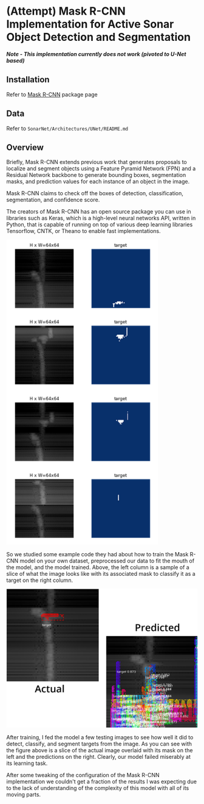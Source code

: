 # (Attempt) Mask R-CNN Implementation for Active Sonar Object Detection and Segmentation

**_Note - This implementation currently does not work (pivoted to U-Net based)_**

## Installation

Refer to [Mask R-CNN](https://github.com/matterport/Mask_RCNN) package page

## Data

Refer to `SonarNet/Architectures/UNet/README.md`
   
## Overview

Briefly, Mask R-CNN extends previous work that generates proposals to localize and segment objects using a Feature Pyramid Network (FPN) and a Residual Network backbone to generate bounding boxes, segmentation masks, and prediction values for each instance of an object in the image.

Mask R-CNN claims to check off the boxes of detection, classification, segmentation, and confidence score.

The creators of Mask R-CNN has an open source package you can use in libraries such as Keras, which is a high-level neural networks API, written in Python, that is capable of running on top of various deep learning libraries Tensorflow, CNTK, or Theano to enable fast implementations.

<img src="../assets/project/mask_rcnn/input.PNG" width="400"/>

So we studied some example code they had about how to train the Mask R-CNN model on your own dataset, preprocessed our data to fit the mouth of the model, and the model trained. Above, the left column is a sample of a slice of what the image looks like with its associated mask to classify it as a target on the right column.

<img src="../assets/project/mask_rcnn/grouped_actual_pred.PNG" width="600"/>

After training, I fed the model a few testing images to see how well it did to detect, classify, and segment targets from the image. 
As you can see with the figure above is a slice of the actual image overlaid with its mask on the left and the predictions on the right. Clearly, our model failed miserably at its learning task.

After some tweaking of the configuration of the Mask R-CNN implementation we couldn't get a fraction of the results I was expecting due to the lack of understanding of the complexity of this model with all of its moving parts.
